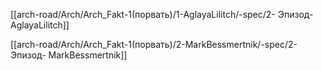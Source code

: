 [[arch-road/Arch/Arch_Fakt-1(порвать)/1-AglayaLilitch/-spec/2- Эпизод- AglayaLilitch]]

[[arch-road/Arch/Arch_Fakt-1(порвать)/2-MarkBessmertnik/-spec/2- Эпизод- MarkBessmertnik]]
